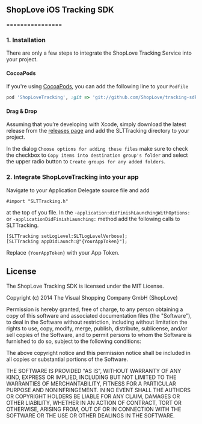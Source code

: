 ## ShopLove iOS Tracking SDK
================

### 1. Installation
There are only a few steps to integrate the ShopLove Tracking Service into your project.

#### CocoaPods
If you're using [CocoaPods][cocoapods], you can add the following line to your
`Podfile`

```ruby
pod 'ShopLoveTracking', :git => 'git://github.com/ShopLove/tracking-sdk-ios.git', :tag => 'v1.0.0'
```

#### Drag & Drop
Assuming that you’re developing with Xcode, simply download the latest release from the [releases page][releases] and add the SLTTracking directory to your project.



In the dialog `Choose options for adding these files` make sure to check the
checkbox to `Copy items into destination group's folder` and select the upper
radio button to `Create groups for any added folders`.



### 2. Integrate ShopLoveTracking into your app

Navigate to your Application Delegate source file and add 

```objc
#import "SLTTracking.h"
```

at the top of you file. In the `-application:didFinishLaunchingWithOptions:` or `-applicationDidFinishLaunching:` method add the following calls to SLTTracking.


```objc
[SLTTracking setLogLevel:SLTLogLevelVerbose];
[SLTTracking appDidLaunch:@"{YourAppToken}"];
```

Replace `{YourAppToken}` with your App Token.


[cocoapods]: http://cocoapods.org
[releases]: https://github.com/ShopLove/tracking-sdk-ios/releases




## License

The ShopLove Tracking SDK is licensed under the MIT License.

Copyright (c) 2014 
The Visual Shopping Company GmbH (ShopLove)

Permission is hereby granted, free of charge, to any person obtaining a copy
of this software and associated documentation files (the "Software"), to deal
in the Software without restriction, including without limitation the rights
to use, copy, modify, merge, publish, distribute, sublicense, and/or sell
copies of the Software, and to permit persons to whom the Software is
furnished to do so, subject to the following conditions:

The above copyright notice and this permission notice shall be included in
all copies or substantial portions of the Software.

THE SOFTWARE IS PROVIDED "AS IS", WITHOUT WARRANTY OF ANY KIND, EXPRESS OR
IMPLIED, INCLUDING BUT NOT LIMITED TO THE WARRANTIES OF MERCHANTABILITY,
FITNESS FOR A PARTICULAR PURPOSE AND NONINFRINGEMENT. IN NO EVENT SHALL THE
AUTHORS OR COPYRIGHT HOLDERS BE LIABLE FOR ANY CLAIM, DAMAGES OR OTHER
LIABILITY, WHETHER IN AN ACTION OF CONTRACT, TORT OR OTHERWISE, ARISING FROM,
OUT OF OR IN CONNECTION WITH THE SOFTWARE OR THE USE OR OTHER DEALINGS IN
THE SOFTWARE.